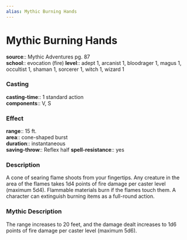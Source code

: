 ```yaml
---
alias: Mythic Burning Hands
---
```


# Mythic Burning Hands

**source**:: Mythic Adventures pg. 87  
**school**:: evocation (fire)
**level**:: adept 1, arcanist 1, bloodrager 1, magus 1, occultist 1, shaman 1, sorcerer 1, witch 1, wizard 1

### Casting 

**casting-time**:: 1 standard action  
**components**:: V, S

### Effect 

**range**:: 15 ft.  
**area**:: cone-shaped burst  
**duration**:: instantaneous  
**saving-throw**:: Reflex half
**spell-resistance**:: yes

### Description 

A cone of searing flame shoots from your fingertips. Any creature in the area of the flames takes 1d4 points of fire damage per caster level (maximum 5d4). Flammable materials burn if the flames touch them. A character can extinguish burning items as a full-round action.

### Mythic Description

The range increases to 20 feet, and the damage dealt increases to 1d6 points of fire damage per caster level (maximum 5d6).

